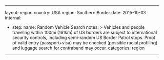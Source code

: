 ----
layout: region
country: USA
region: Southern Border
date:   2015-10-03
internal:
  - step:
    name: Random Vehicle Search
    notes: >
      Vehicles and people traveling within 100mi (161km) of US borders are
      subject to international security controls, including semi-random US
      Border Patrol stops. Proof of valid entry (passport+visa) may be checked
      (possible racial profiling) and luggage search for contraband may occur.
categories: region
----
